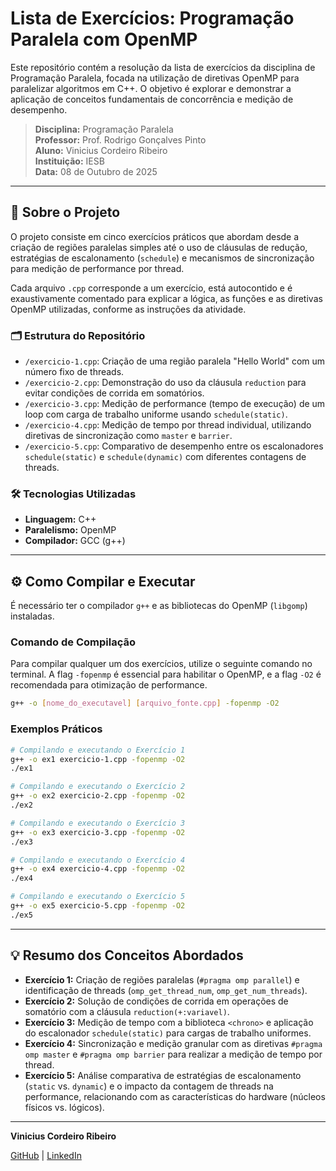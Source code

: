 # Lista de Exercícios: Programação Paralela com OpenMP

Este repositório contém a resolução da lista de exercícios da disciplina de Programação Paralela, focada na utilização de diretivas OpenMP para paralelizar algoritmos em C++. O objetivo é explorar e demonstrar a aplicação de conceitos fundamentais de concorrência e medição de desempenho.

> **Disciplina:** Programação Paralela  
> **Professor:** Prof. Rodrigo Gonçalves Pinto  
> **Aluno:** Vinicius Cordeiro Ribeiro  
> **Instituição:** IESB  
> **Data:** 08 de Outubro de 2025

---

## 🚀 Sobre o Projeto

O projeto consiste em cinco exercícios práticos que abordam desde a criação de regiões paralelas simples até o uso de cláusulas de redução, estratégias de escalonamento (`schedule`) e mecanismos de sincronização para medição de performance por thread.

Cada arquivo `.cpp` corresponde a um exercício, está autocontido e é exaustivamente comentado para explicar a lógica, as funções e as diretivas OpenMP utilizadas, conforme as instruções da atividade.

### 🗂️ Estrutura do Repositório

* `/exercicio-1.cpp`: Criação de uma região paralela "Hello World" com um número fixo de threads.
* `/exercicio-2.cpp`: Demonstração do uso da cláusula `reduction` para evitar condições de corrida em somatórios.
* `/exercicio-3.cpp`: Medição de performance (tempo de execução) de um loop com carga de trabalho uniforme usando `schedule(static)`.
* `/exercicio-4.cpp`: Medição de tempo por thread individual, utilizando diretivas de sincronização como `master` e `barrier`.
* `/exercicio-5.cpp`: Comparativo de desempenho entre os escalonadores `schedule(static)` e `schedule(dynamic)` com diferentes contagens de threads.

### 🛠️ Tecnologias Utilizadas

* **Linguagem:** C++
* **Paralelismo:** OpenMP
* **Compilador:** GCC (g++)

---

## ⚙️ Como Compilar e Executar

É necessário ter o compilador `g++` e as bibliotecas do OpenMP (`libgomp`) instaladas.

### Comando de Compilação

Para compilar qualquer um dos exercícios, utilize o seguinte comando no terminal. A flag `-fopenmp` é essencial para habilitar o OpenMP, e a flag `-O2` é recomendada para otimização de performance.

```bash
g++ -o [nome_do_executavel] [arquivo_fonte.cpp] -fopenmp -O2
````

### Exemplos Práticos

```bash
# Compilando e executando o Exercício 1
g++ -o ex1 exercicio-1.cpp -fopenmp -O2
./ex1

# Compilando e executando o Exercício 2
g++ -o ex2 exercicio-2.cpp -fopenmp -O2
./ex2

# Compilando e executando o Exercício 3
g++ -o ex3 exercicio-3.cpp -fopenmp -O2
./ex3

# Compilando e executando o Exercício 4
g++ -o ex4 exercicio-4.cpp -fopenmp -O2
./ex4

# Compilando e executando o Exercício 5
g++ -o ex5 exercicio-5.cpp -fopenmp -O2
./ex5
```

-----

## 💡 Resumo dos Conceitos Abordados

  * **Exercício 1:** Criação de regiões paralelas (`#pragma omp parallel`) e identificação de threads (`omp_get_thread_num`, `omp_get_num_threads`).
  * **Exercício 2:** Solução de condições de corrida em operações de somatório com a cláusula `reduction(+:variavel)`.
  * **Exercício 3:** Medição de tempo com a biblioteca `<chrono>` e aplicação do escalonador `schedule(static)` para cargas de trabalho uniformes.
  * **Exercício 4:** Sincronização e medição granular com as diretivas `#pragma omp master` e `#pragma omp barrier` para realizar a medição de tempo por thread.
  * **Exercício 5:** Análise comparativa de estratégias de escalonamento (`static` vs. `dynamic`) e o impacto da contagem de threads na performance, relacionando com as características do hardware (núcleos físicos vs. lógicos).

-----

**Vinicius Cordeiro Ribeiro**

[GitHub](https://github.com/viniciuscribeiro) | [LinkedIn](https://www.linkedin.com/in/viniciuscordeiroribeiro/)
